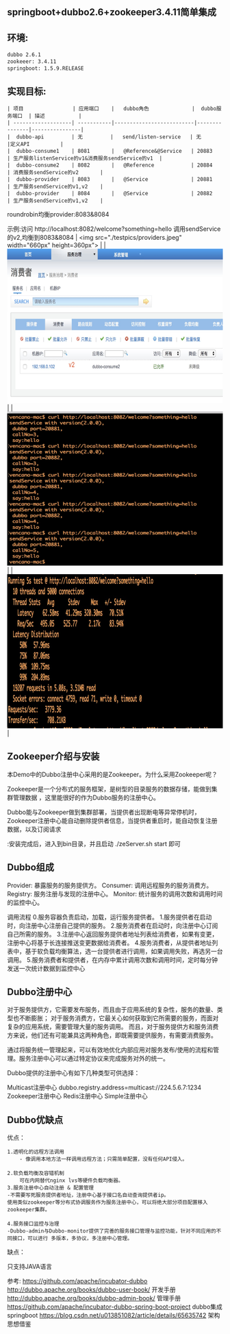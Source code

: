 ## springboot+dubbo2.6+zookeeper3.4.11简单集成

## 环境:
	dubbo 2.6.1
	zookeeer: 3.4.11
	springboot: 1.5.9.RELEASE
## 实现目标:

	
	| 项目                | 应用端口    |   dubbo角色              |  dubbo服务端口  | 描述			|
	| -------------------| -----------|--------------------------|---------------|----------------|
	|  dubbo-api         | 无         |   send/listen-service   | 无              |定义API  		|
	|  dubbo-consume1    | 8081       |   @Reference&@Service   | 20883          | 生产服务listenService的v1&消费服务sendService的v1  |
	|  dubbo-consume2    | 8082       |   @Reference            | 20884          | 消费服务sendService的v2		|
	|  dubbo-provider    | 8083       |   @Service              | 20881          | 生产服务sendService的v1,v2	|
	|  dubbo-provider    | 8084       |   @Service              | 20882          | 生产服务sendService的v1,v2	|

roundrobin均衡provider:8083&8084

示例:访问 http://localhost:8082/welcome?something=hello
调用sendService的v2,均衡到8083&8084
| <img src="./testpics/providers.jpeg" width="660px" height=360px"> | 
| <img src="./testpics/consumes.jpeg" width="660px" height="360px"> | 
| <img src="./testpics/request.jpeg" width="660px" height="360px"> | 
| <img src="./testpics/request-per.jpeg" width="660px" height="360px"> | 


## Zookeeper介绍与安装
本Demo中的Dubbo注册中心采用的是Zookeeper。为什么采用Zookeeper呢？

Zookeeper是一个分布式的服务框架，是树型的目录服务的数据存储，能做到集群管理数据 ，这里能很好的作为Dubbo服务的注册中心。

Dubbo能与Zookeeper做到集群部署，当提供者出现断电等异常停机时，Zookeeper注册中心能自动删除提供者信息，当提供者重启时，能自动恢复注册数据，以及订阅请求


:安装完成后，进入到bin目录，并且启动 ./zeServer.sh start 即可


## Dubbo组成

Provider: 暴露服务的服务提供方。 
Consumer: 调用远程服务的服务消费方。 
Registry: 服务注册与发现的注册中心。 
Monitor: 统计服务的调用次数和调用时间的监控中心。

调用流程 
0.服务容器负责启动，加载，运行服务提供者。 
1.服务提供者在启动时，向注册中心注册自己提供的服务。 
2.服务消费者在启动时，向注册中心订阅自己所需的服务。 
3.注册中心返回服务提供者地址列表给消费者，如果有变更，注册中心将基于长连接推送变更数据给消费者。 
4.服务消费者，从提供者地址列表中，基于软负载均衡算法，选一台提供者进行调用，如果调用失败，再选另一台调用。 
5.服务消费者和提供者，在内存中累计调用次数和调用时间，定时每分钟发送一次统计数据到监控中心

## Dubbo注册中心
对于服务提供方，它需要发布服务，而且由于应用系统的复杂性，服务的数量、类型也不断膨胀； 
对于服务消费方，它最关心如何获取到它所需要的服务，而面对复杂的应用系统，需要管理大量的服务调用。 
而且，对于服务提供方和服务消费方来说，他们还有可能兼具这两种角色，即既需要提供服务，有需要消费服务。

通过将服务统一管理起来，可以有效地优化内部应用对服务发布/使用的流程和管理。服务注册中心可以通过特定协议来完成服务对外的统一。

Dubbo提供的注册中心有如下几种类型可供选择：
 
 Multicast注册中心  dubbo.registry.address=multicast://224.5.6.7:1234
 Zookeeper注册中心
 Redis注册中心
 Simple注册中心



## Dubbo优缺点
优点：

	1.透明化的远程方法调用 
		- 像调用本地方法一样调用远程方法；只需简单配置，没有任何API侵入。
		
	2.软负载均衡及容错机制 
		可在内网替代nginx lvs等硬件负载均衡器。
	3.服务注册中心自动注册 & 配置管理 
	-不需要写死服务提供者地址，注册中心基于接口名自动查询提供者ip。 
	使用类似zookeeper等分布式协调服务作为服务注册中心，可以将绝大部分项目配置移入zookeeper集群。
	
	4.服务接口监控与治理 
	-Dubbo-admin与Dubbo-monitor提供了完善的服务接口管理与监控功能，针对不同应用的不同接口，可以进行 多版本，多协议，多注册中心管理。
	
缺点：

只支持JAVA语言



参考:
https://github.com/apache/incubator-dubbo 
http://dubbo.apache.org/books/dubbo-user-book/ 开发手册
http://dubbo.apache.org/books/dubbo-admin-book/ 管理手册
https://github.com/apache/incubator-dubbo-spring-boot-project dubbo集成springboot
https://blog.csdn.net/u013851082/article/details/65635742 架构思想借鉴

	